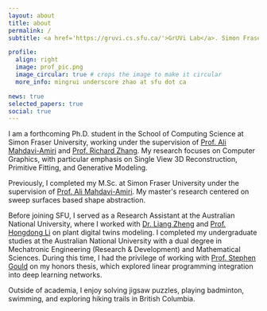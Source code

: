 ```yaml
---
layout: about
title: about
permalink: /
subtitle: <a href='https://gruvi.cs.sfu.ca/'>GrUVi Lab</a>. Simon Fraser University

profile:
  align: right
  image: prof_pic.png
  image_circular: true # crops the image to make it circular
  more_info: mingrui underscore zhao at sfu dot ca

news: true
selected_papers: true
social: true
---
```


I am a forthcoming Ph.D. student in the School of Computing Science at Simon Fraser University, working under the supervision of [Prof. Ali Mahdavi-Amiri](https://arash-mham.github.io/) and [Prof. Richard Zhang](https://www.cs.sfu.ca/~haoz/). My research focuses on Computer Graphics, with particular emphasis on Single View 3D Reconstruction, Primitive Fitting, and Generative Modeling.

Previously, I completed my M.Sc. at Simon Fraser University under the supervision of [Prof. Ali Mahdavi-Amiri](https://arash-mham.github.io/). My master's research centered on sweep surfaces based shape abstraction.

Before joining SFU, I served as a Research Assistant at the Australian National University, where I worked with [Dr. Liang Zheng](https://zheng-lab.cecs.anu.edu.au/) and [Prof. Hongdong Li](http://users.cecs.anu.edu.au/~hongdong/) on plant digital twins modeling. I completed my undergraduate studies at the Australian National University with a dual degree in Mechatronic Engineering (Research & Development) and Mathematical Sciences. During this time, I had the privilege of working with [Prof. Stephen Gould](http://users.cecs.anu.edu.au/~sgould/) on my honors thesis, which explored linear programming integration into deep learning networks.

Outside of academia, I enjoy solving jigsaw puzzles, playing badminton, swimming, and exploring hiking trails in British Columbia.